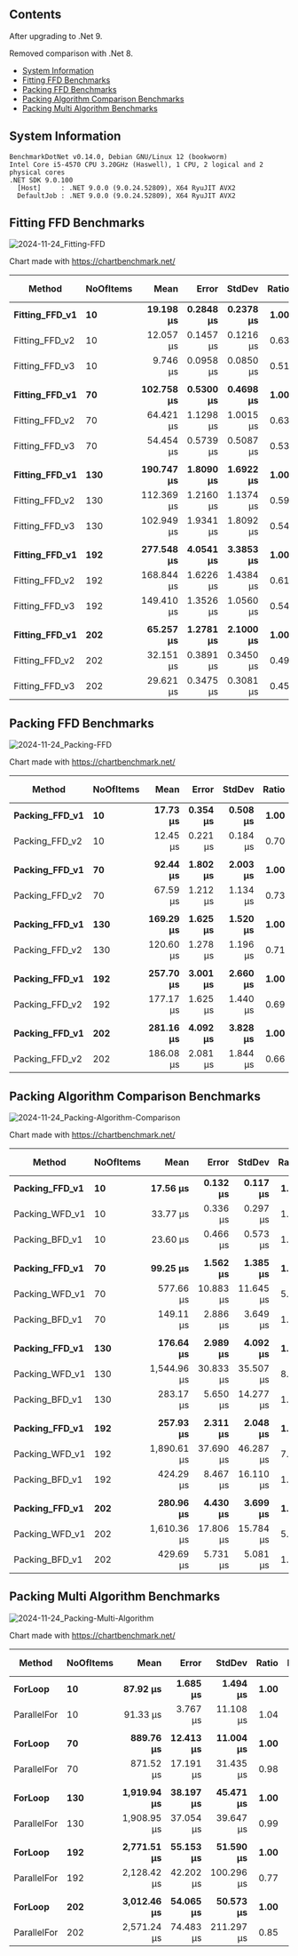 ## Contents

After upgrading to .Net 9.

Removed comparison with .Net 8.

- [System Information](#system-information)
- [Fitting FFD Benchmarks](#fitting-ffd-benchmarks)
- [Packing FFD Benchmarks](#packing-ffd-benchmarks)
- [Packing Algorithm Comparison Benchmarks](#packing-algorithm-comparison-benchmarks)
- [Packing Multi Algorithm Benchmarks](#packing-multi-algorithm-benchmarks)

## System Information

```
BenchmarkDotNet v0.14.0, Debian GNU/Linux 12 (bookworm)
Intel Core i5-4570 CPU 3.20GHz (Haswell), 1 CPU, 2 logical and 2 physical cores
.NET SDK 9.0.100
  [Host]     : .NET 9.0.0 (9.0.24.52809), X64 RyuJIT AVX2
  DefaultJob : .NET 9.0.0 (9.0.24.52809), X64 RyuJIT AVX2
```


## Fitting FFD Benchmarks

![2024-11-24_Fitting-FFD](https://github.com/user-attachments/assets/a262cc68-8430-425e-aa31-064bf29b624f)

Chart made with https://chartbenchmark.net/

| Method             | NoOfItems |           Mean |         Error |        StdDev |    Ratio |  RatioSD |        Gen0 |    Allocated | Alloc Ratio |
|--------------------|-----------|---------------:|--------------:|--------------:|---------:|---------:|------------:|-------------:|------------:|
| **Fitting_FFD_v1** | **10**    |  **19.198 μs** | **0.2848 μs** | **0.2378 μs** | **1.00** | **0.02** |  **1.8005** |  **5.57 KB** |    **1.00** |
| Fitting_FFD_v2     | 10        |      12.057 μs |     0.1457 μs |     0.1216 μs |     0.63 |     0.01 |      1.0529 |      3.23 KB |        0.58 |
| Fitting_FFD_v3     | 10        |       9.746 μs |     0.0958 μs |     0.0850 μs |     0.51 |     0.01 |      0.7477 |       2.3 KB |        0.41 |
|                    |           |                |               |               |          |          |             |              |             |
| **Fitting_FFD_v1** | **70**    | **102.758 μs** | **0.5300 μs** | **0.4698 μs** | **1.00** | **0.01** |  **9.1553** | **28.14 KB** |    **1.00** |
| Fitting_FFD_v2     | 70        |      64.421 μs |     1.1298 μs |     1.0015 μs |     0.63 |     0.01 |      4.5166 |     13.99 KB |        0.50 |
| Fitting_FFD_v3     | 70        |      54.454 μs |     0.5739 μs |     0.5087 μs |     0.53 |     0.01 |      3.1738 |      9.77 KB |        0.35 |
|                    |           |                |               |               |          |          |             |              |             |
| **Fitting_FFD_v1** | **130**   | **190.747 μs** | **1.8090 μs** | **1.6922 μs** | **1.00** | **0.01** | **16.1133** | **49.88 KB** |    **1.00** |
| Fitting_FFD_v2     | 130       |     112.369 μs |     1.2160 μs |     1.1374 μs |     0.59 |     0.01 |      7.6904 |     23.89 KB |        0.48 |
| Fitting_FFD_v3     | 130       |     102.949 μs |     1.9341 μs |     1.8092 μs |     0.54 |     0.01 |      5.2490 |     16.39 KB |        0.33 |
|                    |           |                |               |               |          |          |             |              |             |
| **Fitting_FFD_v1** | **192**   | **277.548 μs** | **4.0541 μs** | **3.3853 μs** | **1.00** | **0.02** | **22.4609** | **69.66 KB** |    **1.00** |
| Fitting_FFD_v2     | 192       |     168.844 μs |     1.6226 μs |     1.4384 μs |     0.61 |     0.01 |     10.7422 |     33.62 KB |        0.48 |
| Fitting_FFD_v3     | 192       |     149.410 μs |     1.3526 μs |     1.0560 μs |     0.54 |     0.01 |      7.3242 |     22.73 KB |        0.33 |
|                    |           |                |               |               |          |          |             |              |             |
| **Fitting_FFD_v1** | **202**   |  **65.257 μs** | **1.2781 μs** | **2.1000 μs** | **1.00** | **0.04** |  **4.6387** |  **14.3 KB** |    **1.00** |
| Fitting_FFD_v2     | 202       |      32.151 μs |     0.3891 μs |     0.3450 μs |     0.49 |     0.02 |      4.2114 |     13.01 KB |        0.91 |
| Fitting_FFD_v3     | 202       |      29.621 μs |     0.3475 μs |     0.3081 μs |     0.45 |     0.01 |      4.2114 |     12.95 KB |        0.91 |

## Packing FFD Benchmarks

![2024-11-24_Packing-FFD](https://github.com/user-attachments/assets/1501a869-6047-4a3c-957d-b2069c6c7671)

Chart made with https://chartbenchmark.net/

| Method             | NoOfItems |          Mean |        Error |       StdDev |    Ratio |  RatioSD |        Gen0 |    Allocated | Alloc Ratio |
|--------------------|-----------|--------------:|-------------:|-------------:|---------:|---------:|------------:|-------------:|------------:|
| **Packing_FFD_v1** | **10**    |  **17.73 μs** | **0.354 μs** | **0.508 μs** | **1.00** | **0.04** |  **1.8005** |  **5.57 KB** |    **1.00** |
| Packing_FFD_v2     | 10        |      12.45 μs |     0.221 μs |     0.184 μs |     0.70 |     0.02 |      1.2360 |      3.82 KB |        0.69 |
|                    |           |               |              |              |          |          |             |              |             |
| **Packing_FFD_v1** | **70**    |  **92.44 μs** | **1.802 μs** | **2.003 μs** | **1.00** | **0.03** |  **8.9111** |  **27.5 KB** |    **1.00** |
| Packing_FFD_v2     | 70        |      67.59 μs |     1.212 μs |     1.134 μs |     0.73 |     0.02 |      6.7139 |     20.74 KB |        0.75 |
|                    |           |               |              |              |          |          |             |              |             |
| **Packing_FFD_v1** | **130**   | **169.29 μs** | **1.625 μs** | **1.520 μs** | **1.00** | **0.01** | **15.6250** | **48.33 KB** |    **1.00** |
| Packing_FFD_v2     | 130       |     120.60 μs |     1.278 μs |     1.196 μs |     0.71 |     0.01 |     11.9629 |     36.67 KB |        0.76 |
|                    |           |               |              |              |          |          |             |              |             |
| **Packing_FFD_v1** | **192**   | **257.70 μs** | **3.001 μs** | **2.660 μs** | **1.00** | **0.01** | **21.7285** | **67.02 KB** |    **1.00** |
| Packing_FFD_v2     | 192       |     177.17 μs |     1.625 μs |     1.440 μs |     0.69 |     0.01 |     16.3574 |     50.38 KB |        0.75 |
|                    |           |               |              |              |          |          |             |              |             |
| **Packing_FFD_v1** | **202**   | **281.16 μs** | **4.092 μs** | **3.828 μs** | **1.00** | **0.02** | **22.4609** | **69.42 KB** |    **1.00** |
| Packing_FFD_v2     | 202       |     186.08 μs |     2.081 μs |     1.844 μs |     0.66 |     0.01 |     16.8457 |     52.23 KB |        0.75 |

## Packing Algorithm Comparison Benchmarks

![2024-11-24_Packing-Algorithm-Comparison](https://github.com/user-attachments/assets/a362b4b0-073f-424b-a03d-0a40e942735e)

Chart made with https://chartbenchmark.net/

| Method             | NoOfItems |          Mean |        Error |       StdDev |    Ratio |  RatioSD |        Gen0 |    Allocated | Alloc Ratio |
|--------------------|-----------|--------------:|-------------:|-------------:|---------:|---------:|------------:|-------------:|------------:|
| **Packing_FFD_v1** | **10**    |  **17.56 μs** | **0.132 μs** | **0.117 μs** | **1.00** | **0.01** |  **1.8005** |  **5.57 KB** |    **1.00** |
| Packing_WFD_v1     | 10        |      33.77 μs |     0.336 μs |     0.297 μs |     1.92 |     0.02 |      3.5400 |     10.88 KB |        1.95 |
| Packing_BFD_v1     | 10        |      23.60 μs |     0.466 μs |     0.573 μs |     1.34 |     0.03 |      2.6550 |      8.13 KB |        1.46 |
|                    |           |               |              |              |          |          |             |              |             |
| **Packing_FFD_v1** | **70**    |  **99.25 μs** | **1.562 μs** | **1.385 μs** | **1.00** | **0.02** |  **8.9111** |  **27.5 KB** |    **1.00** |
| Packing_WFD_v1     | 70        |     577.66 μs |    10.883 μs |    11.645 μs |     5.82 |     0.14 |     33.2031 |    102.62 KB |        3.73 |
| Packing_BFD_v1     | 70        |     149.11 μs |     2.886 μs |     3.649 μs |     1.50 |     0.04 |     15.6250 |     47.92 KB |        1.74 |
|                    |           |               |              |              |          |          |             |              |             |
| **Packing_FFD_v1** | **130**   | **176.64 μs** | **2.989 μs** | **4.092 μs** | **1.00** | **0.03** | **15.6250** | **48.33 KB** |    **1.00** |
| Packing_WFD_v1     | 130       |   1,544.96 μs |    30.833 μs |    35.507 μs |     8.75 |     0.28 |     70.3125 |    218.66 KB |        4.52 |
| Packing_BFD_v1     | 130       |     283.17 μs |     5.650 μs |    14.277 μs |     1.60 |     0.09 |     28.3203 |     87.92 KB |        1.82 |
|                    |           |               |              |              |          |          |             |              |             |
| **Packing_FFD_v1** | **192**   | **257.93 μs** | **2.311 μs** | **2.048 μs** | **1.00** | **0.01** | **21.4844** | **67.02 KB** |    **1.00** |
| Packing_WFD_v1     | 192       |   1,890.61 μs |    37.690 μs |    46.287 μs |     7.33 |     0.18 |     91.7969 |    281.38 KB |        4.20 |
| Packing_BFD_v1     | 192       |     424.29 μs |     8.467 μs |    16.110 μs |     1.65 |     0.06 |     41.0156 |    126.77 KB |        1.89 |
|                    |           |               |              |              |          |          |             |              |             |
| **Packing_FFD_v1** | **202**   | **280.96 μs** | **4.430 μs** | **3.699 μs** | **1.00** | **0.02** | **22.4609** | **69.42 KB** |    **1.00** |
| Packing_WFD_v1     | 202       |   1,610.36 μs |    17.806 μs |    15.784 μs |     5.73 |     0.09 |     93.7500 |    288.94 KB |        4.16 |
| Packing_BFD_v1     | 202       |     429.69 μs |     5.731 μs |     5.081 μs |     1.53 |     0.03 |     43.4570 |    134.33 KB |        1.93 |

## Packing Multi Algorithm Benchmarks

![2024-11-24_Packing-Multi-Algorithm](https://github.com/user-attachments/assets/8206eed8-0c4d-4aff-a03a-3cbbd3b43368)

Chart made with https://chartbenchmark.net/

| Method      | NoOfItems |            Mean |         Error |        StdDev |    Ratio |  RatioSD |         Gen0 |     Allocated | Alloc Ratio |
|-------------|-----------|----------------:|--------------:|--------------:|---------:|---------:|-------------:|--------------:|------------:|
| **ForLoop** | **10**    |    **87.92 μs** |  **1.685 μs** |  **1.494 μs** | **1.00** | **0.02** |   **8.0566** |  **24.75 KB** |    **1.00** |
| ParallelFor | 10        |        91.33 μs |      3.767 μs |     11.108 μs |     1.04 |     0.13 |       8.3008 |      26.58 KB |        1.07 |
|             |           |                 |               |               |          |          |              |               |             |
| **ForLoop** | **70**    |   **889.76 μs** | **12.413 μs** | **11.004 μs** | **1.00** | **0.02** |  **57.6172** |  **178.2 KB** |    **1.00** |
| ParallelFor | 70        |       871.52 μs |     17.191 μs |     31.435 μs |     0.98 |     0.04 |      58.5938 |     180.16 KB |        1.01 |
|             |           |                 |               |               |          |          |              |               |             |
| **ForLoop** | **130**   | **1,919.94 μs** | **38.197 μs** | **45.471 μs** | **1.00** | **0.03** | **113.2813** | **355.07 KB** |    **1.00** |
| ParallelFor | 130       |     1,908.95 μs |     37.054 μs |     39.647 μs |     0.99 |     0.03 |     117.1875 |     357.09 KB |        1.01 |
|             |           |                 |               |               |          |          |              |               |             |
| **ForLoop** | **192**   | **2,771.51 μs** | **55.153 μs** | **51.590 μs** | **1.00** | **0.03** | **152.3438** | **475.35 KB** |    **1.00** |
| ParallelFor | 192       |     2,128.42 μs |     42.202 μs |    100.296 μs |     0.77 |     0.04 |     156.2500 |     477.35 KB |        1.00 |
|             |           |                 |               |               |          |          |              |               |             |
| **ForLoop** | **202**   | **3,012.46 μs** | **54.065 μs** | **50.573 μs** | **1.00** | **0.02** | **160.1563** | **492.85 KB** |    **1.00** |
| ParallelFor | 202       |     2,571.24 μs |     74.483 μs |    211.297 μs |     0.85 |     0.07 |     160.1563 |     494.88 KB |        1.00 |

